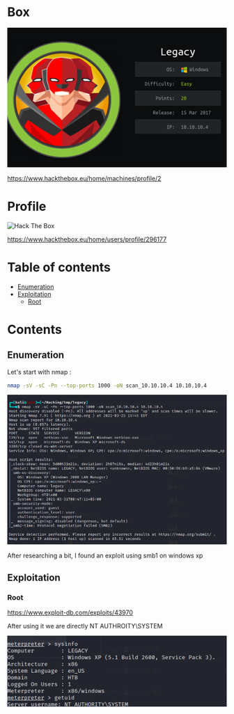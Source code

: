 # Box 



![image-20210325154116318](img/image-20210325154116318.png)

https://www.hackthebox.eu/home/machines/profile/2

# Profile

 <img src="http://www.hackthebox.eu/badge/image/296177" alt="Hack The Box"> 

https://www.hackthebox.eu/home/users/profile/296177

# Table of contents

* [Enumeration](#enumeration)
* [Exploitation](#exploitation)
  + [Root](#root)

# Contents 

## Enumeration

Let's start with nmap :

```bash
nmap -sV -sC -Pn --top-ports 1000 -oN scan_10.10.10.4 10.10.10.4
```

![image-20210325154752765](img/image-20210325154752765.png)

After researching a bit, I found an exploit using smb1 on windows xp

## Exploitation

### Root

https://www.exploit-db.com/exploits/43970

After using it we are directly NT AUTHROITY\SYSTEM 

![image-20210325162116713](img/image-20210325162116713.png)